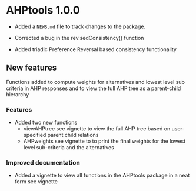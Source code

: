 # AHPtools 1.0.0

* Added a `NEWS.md` file to track changes to the package.

- Corrected a bug in the revisedConsistency() function

- Added triadic Preference Reversal based consistency functionality

## New features

Functions added to compute weights for alternatives and lowest level sub criteria in AHP responses 
and to view the full AHP tree as a parent-child hierarchy

### Features

- Added two new functions 
  - viewAHPtree
    see vignette to view the full AHP tree based on user-specified parent child relations
  - AHPweights
    see vignette to to print the final weights for the lowest level sub-criteria and the alternatives

### Improved documentation

- Added a vignette to view all functions in the AHPtools package in a neat form
  see vignette